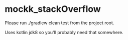 # mockk_stackOverflow

Please run ./gradlew clean test from the project root.

Uses kotlin jdk8 so you'll probably need that somewhere.
